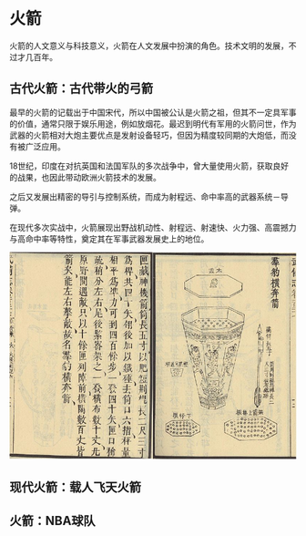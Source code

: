 # 火箭

火箭的人文意义与科技意义，火箭在人文发展中扮演的角色。技术文明的发展，不过才几百年。

## 古代火箭：古代带火的弓箭

最早的火箭的记载出于中国宋代，所以中国被公认是火箭之祖，但其不一定具军事的价值，通常只限于娱乐用途，例如放烟花。最迟到明代有军用的火箭问世，作为武器的火箭相对大炮主要优点是发射设备轻巧，但因为精度较同期的大炮低，而没有被广泛应用。

18世纪，印度在对抗英国和法国军队的多次战争中，曾大量使用火箭，获取良好的战果，也因此带动欧洲火箭技术的发展。

之后又发展出精密的导引与控制系统，而成为射程远、命中率高的武器系统－导弹。

在现代多次实战中，火箭展现出野战机动性、射程远、射速快、火力强、高震撼力与高命中率等特性，奠定其在军事武器发展史上的地位。

![](/assets/群豹奔橫箭.jpg)

## 现代火箭：载人飞天火箭

## 火箭：NBA球队

